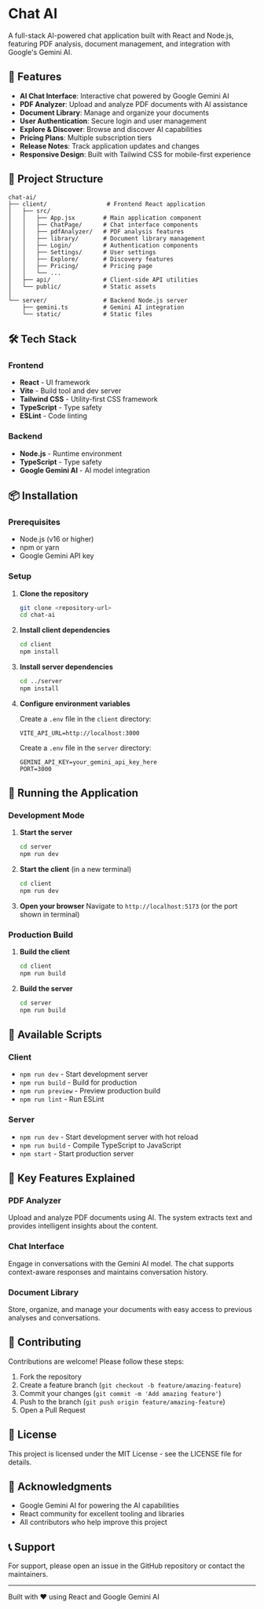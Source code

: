 # Chat AI

A full-stack AI-powered chat application built with React and Node.js, featuring PDF analysis, document management, and integration with Google's Gemini AI.

## 🚀 Features

- **AI Chat Interface**: Interactive chat powered by Google Gemini AI
- **PDF Analyzer**: Upload and analyze PDF documents with AI assistance
- **Document Library**: Manage and organize your documents
- **User Authentication**: Secure login and user management
- **Explore & Discover**: Browse and discover AI capabilities
- **Pricing Plans**: Multiple subscription tiers
- **Release Notes**: Track application updates and changes
- **Responsive Design**: Built with Tailwind CSS for mobile-first experience

## 📁 Project Structure

```
chat-ai/
├── client/                 # Frontend React application
│   ├── src/
│   │   ├── App.jsx        # Main application component
│   │   ├── ChatPage/      # Chat interface components
│   │   ├── pdfAnalyzer/   # PDF analysis features
│   │   ├── library/       # Document library management
│   │   ├── Login/         # Authentication components
│   │   ├── Settings/      # User settings
│   │   ├── Explore/       # Discovery features
│   │   ├── Pricing/       # Pricing page
│   │   └── ...
│   ├── api/               # Client-side API utilities
│   └── public/            # Static assets
│
└── server/                # Backend Node.js server
    ├── gemini.ts          # Gemini AI integration
    └── static/            # Static files
```

## 🛠️ Tech Stack

### Frontend
- **React** - UI framework
- **Vite** - Build tool and dev server
- **Tailwind CSS** - Utility-first CSS framework
- **TypeScript** - Type safety
- **ESLint** - Code linting

### Backend
- **Node.js** - Runtime environment
- **TypeScript** - Type safety
- **Google Gemini AI** - AI model integration

## 📦 Installation

### Prerequisites
- Node.js (v16 or higher)
- npm or yarn
- Google Gemini API key

### Setup

1. **Clone the repository**
   ```bash
   git clone <repository-url>
   cd chat-ai
   ```

2. **Install client dependencies**
   ```bash
   cd client
   npm install
   ```

3. **Install server dependencies**
   ```bash
   cd ../server
   npm install
   ```

4. **Configure environment variables**

   Create a `.env` file in the `client` directory:
   ```env
   VITE_API_URL=http://localhost:3000
   ```

   Create a `.env` file in the `server` directory:
   ```env
   GEMINI_API_KEY=your_gemini_api_key_here
   PORT=3000
   ```

## 🚀 Running the Application

### Development Mode

1. **Start the server**
   ```bash
   cd server
   npm run dev
   ```

2. **Start the client** (in a new terminal)
   ```bash
   cd client
   npm run dev
   ```

3. **Open your browser**
   Navigate to `http://localhost:5173` (or the port shown in terminal)

### Production Build

1. **Build the client**
   ```bash
   cd client
   npm run build
   ```

2. **Build the server**
   ```bash
   cd server
   npm run build
   ```

## 📝 Available Scripts

### Client
- `npm run dev` - Start development server
- `npm run build` - Build for production
- `npm run preview` - Preview production build
- `npm run lint` - Run ESLint

### Server
- `npm run dev` - Start development server with hot reload
- `npm run build` - Compile TypeScript to JavaScript
- `npm start` - Start production server

## 🔑 Key Features Explained

### PDF Analyzer
Upload and analyze PDF documents using AI. The system extracts text and provides intelligent insights about the content.

### Chat Interface
Engage in conversations with the Gemini AI model. The chat supports context-aware responses and maintains conversation history.

### Document Library
Store, organize, and manage your documents with easy access to previous analyses and conversations.

## 🤝 Contributing

Contributions are welcome! Please follow these steps:

1. Fork the repository
2. Create a feature branch (`git checkout -b feature/amazing-feature`)
3. Commit your changes (`git commit -m 'Add amazing feature'`)
4. Push to the branch (`git push origin feature/amazing-feature`)
5. Open a Pull Request

## 📄 License

This project is licensed under the MIT License - see the LICENSE file for details.

## 🙏 Acknowledgments

- Google Gemini AI for powering the AI capabilities
- React community for excellent tooling and libraries
- All contributors who help improve this project

## 📞 Support

For support, please open an issue in the GitHub repository or contact the maintainers.

---

Built with ❤️ using React and Google Gemini AI
```